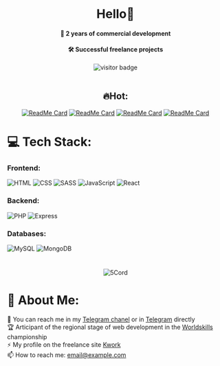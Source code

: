 <h1 align="center">Hello👋</h1>
<h4 align="center">🚀 2 years of commercial development</h4>
<h4 align="center">🛠️ Successful freelance projects</h4>

<div align="center">
  <img src="https://visitor-badge.laobi.icu/badge?page_id=5Cord.5Cord" alt="visitor badge"/>
</div>
<br>

<h2 align="center"> 🔥Hot: </h2>
<div align="center">
  
  [![ReadMe Card](https://github-readme-stats.vercel.app/api/pin/?username=5Cord&repo=react-sneakers)](https://github.com/5Cord/react-sneakers)
  [![ReadMe Card](https://github-readme-stats.vercel.app/api/pin/?username=5Cord&repo=WS2305)](https://github.com/5Cord/WS2305)
  [![ReadMe Card](https://github-readme-stats.vercel.app/api/pin/?username=5Cord&repo=MERN-frontend)](https://github.com/5Cord/MERN-frontend)
  [![ReadMe Card](https://github-readme-stats.vercel.app/api/pin/?username=5Cord&repo=MERN-PROJECT)](https://github.com/5Cord/MERN-PROJECT)

</div>

# 💻 Tech Stack:

<h3> Frontend: </h3>

![HTML](https://img.shields.io/badge/html5-%23E34F26.svg?style=for-the-badge&logo=html5&logoColor=white) 
![CSS](https://img.shields.io/badge/css3-%231572B6.svg?style=for-the-badge&logo=css3&logoColor=white)
![SASS](https://img.shields.io/badge/sass-%23CC6699.svg?style=for-the-badge&logo=sass&logoColor=white) 
![JavaScript](https://img.shields.io/badge/javascript-%23F7DF1E.svg?style=for-the-badge&logo=javascript&logoColor=black)
![React](https://img.shields.io/badge/react-%2361DAFB.svg?style=for-the-badge&logo=react&logoColor=black)

<h3> Backend: </h3>

![PHP](https://img.shields.io/badge/php-%23777BB4.svg?style=for-the-badge&logo=php&logoColor=white)
![Express](https://img.shields.io/badge/express-%23404d59.svg?style=for-the-badge&logo=express&logoColor=white)

<h3> Databases: </h3>

![MySQL](https://img.shields.io/badge/mysql-%234479A1.svg?style=for-the-badge&logo=mysql&logoColor=white)
![MongoDB](https://img.shields.io/badge/mongodb-%234ea94b.svg?style=for-the-badge&logo=mongodb&logoColor=white)

#
<div align="center">
  <img src="https://github-readme-stats.vercel.app/api/top-langs?username=5Cord&show_icons=true&locale=en&layout=compact&theme=chartreuse-dark" alt="5Cord" />
</div>
<h1>🧑 About Me: </h1>

💬 You can reach me in my [Telegram chanel](https://t.me/vaydmitry) or in [Telegram](https://t.me/vaydmitry)  directly<br>
🏆 Articipant of the regional stage of web development in the [Worldskills](https://worldskills.ru/) championship<br>
⚡ My profile on the freelance site [Kwork](https://kwork.ru/user/5cord)<br>
📫 How to reach me: [email@example.com](mailto:dmiv.working@gmail.com)
